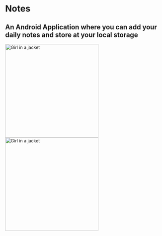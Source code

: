 # Notes
## An Android Application where you can add your daily notes and store at your local storage
<div display:"block">
  <img src="https://user-images.githubusercontent.com/71551492/110685129-f7de8400-8203-11eb-8f71-8f0a6682438a.jpg" alt="Girl in a jacket" width="300">
  <img src="https://user-images.githubusercontent.com/71551492/110685415-3ffda680-8204-11eb-8cd7-9745d55c2fda.jpg" alt="Girl in a jacket" width="300">
</div>
